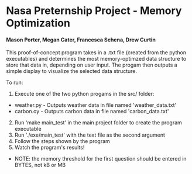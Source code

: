 # Nasa Preternship Project - Memory Optimization
#### Mason Porter, Megan Cater, Francesca Schena, Drew Curtin

This proof-of-concept program takes in a .txt file (created from the python executables) and
determines the most memory-optimzed data structure to store that data in, depending on user
input. The progam then outputs a simple display to visualize the selected data structure.

To run:
1. Execute one of the two python progams in the src/ folder:
 - weather.py - Outputs weather data in file named 'weather_data.txt'
 - carbon.oy  - Outputs carbon data in file named 'carbon_data.txt'
2. Run 'make main_test' in the main project folder to create the program executable
3. Run './exe/main_test' with the text file as the second argument
4. Follow the steps shown by the program
5. Watch the program's results!
 - NOTE: the memory threshold for the first question should be entered in BYTES, not kB or MB
